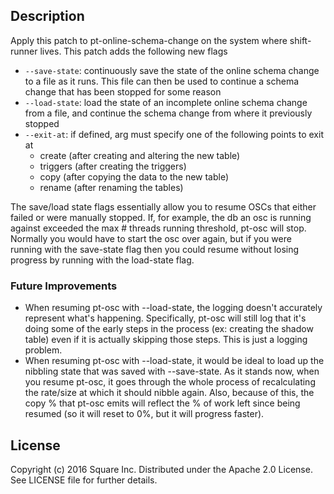 Description
------
Apply this patch to pt-online-schema-change on the system where shift-runner lives. This patch adds the following new flags
* `--save-state`: continuously save the state of the online schema change to a file as it runs. This file can then be used to continue a schema change that has been stopped for some reason
* `--load-state`: load the state of an incomplete online schema change from a file, and continue the schema change from where it previously stopped
* `--exit-at`: if defined, arg must specify one of the following points to exit at
  * create (after creating and altering the new table)
  * triggers (after creating the triggers)
  * copy (after copying the data to the new table)
  * rename (after renaming the tables)

The save/load state flags essentially allow you to resume OSCs that either failed or were manually stopped. If, for example, the db an osc is running against exceeded the max # threads running threshold, pt-osc will stop. Normally you would have to start the osc over again, but if you were running with the save-state flag then you could resume without losing progress by running with the load-state flag.

### Future Improvements
* When resuming pt-osc with --load-state, the logging doesn't accurately represent what's happening. Specifically, pt-osc will still log that it's doing some of the early steps in the process (ex: creating the shadow table) even if it is actually skipping those steps. This is just a logging problem.
* When resuming pt-osc with --load-state, it would be ideal to load up the nibbling state that was saved with --save-state. As it stands now, when you resume pt-osc, it goes through the whole process of recalculating the rate/size at which it should nibble again. Also, because of this, the copy % that pt-osc emits will reflect the % of work left since being resumed (so it will reset to 0%, but it will progress faster).

## License

Copyright (c) 2016 Square Inc. Distributed under the Apache 2.0 License.
See LICENSE file for further details.

